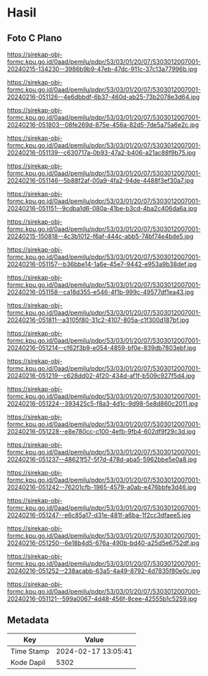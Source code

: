# Hasil

## Foto C Plano

https://sirekap-obj-formc.kpu.go.id/0aad/pemilu/pdpr/53/03/01/20/07/5303012007001-20240215-134230--3986b9b9-47eb-47dc-911c-37c13a77996b.jpg

https://sirekap-obj-formc.kpu.go.id/0aad/pemilu/pdpr/53/03/01/20/07/5303012007001-20240216-051126--4e6dbbdf-6b37-460d-ab25-73b2078e3d64.jpg

https://sirekap-obj-formc.kpu.go.id/0aad/pemilu/pdpr/53/03/01/20/07/5303012007001-20240216-051803--08fe269d-875e-456a-82d5-7de5a75a6e2c.jpg

https://sirekap-obj-formc.kpu.go.id/0aad/pemilu/pdpr/53/03/01/20/07/5303012007001-20240216-051139--c630717a-0b93-47a2-b406-a21ac88f9b75.jpg

https://sirekap-obj-formc.kpu.go.id/0aad/pemilu/pdpr/53/03/01/20/07/5303012007001-20240216-051146--5b88f2af-00a9-4fa2-94de-4488f3ef30a7.jpg

https://sirekap-obj-formc.kpu.go.id/0aad/pemilu/pdpr/53/03/01/20/07/5303012007001-20240216-051151--9cdba1d6-080a-41be-b3cd-4ba2c406da6a.jpg

https://sirekap-obj-formc.kpu.go.id/0aad/pemilu/pdpr/53/03/01/20/07/5303012007001-20240215-150818--4c3b1012-f6af-444c-abb5-74bf74e4bde5.jpg

https://sirekap-obj-formc.kpu.go.id/0aad/pemilu/pdpr/53/03/01/20/07/5303012007001-20240216-051157--b36bbe14-1a6e-45e7-9442-e953a9b38def.jpg

https://sirekap-obj-formc.kpu.go.id/0aad/pemilu/pdpr/53/03/01/20/07/5303012007001-20240216-051158--ca18d355-e546-4f1b-999c-49577df1ea43.jpg

https://sirekap-obj-formc.kpu.go.id/0aad/pemilu/pdpr/53/03/01/20/07/5303012007001-20240216-051811--a3105f80-31c2-4107-805a-c1f300d187bf.jpg

https://sirekap-obj-formc.kpu.go.id/0aad/pemilu/pdpr/53/03/01/20/07/5303012007001-20240216-051214--cf62f3b9-e054-4859-bf0e-839db7803ebf.jpg

https://sirekap-obj-formc.kpu.go.id/0aad/pemilu/pdpr/53/03/01/20/07/5303012007001-20240216-051219--c628dd02-4f20-434d-af1f-b509c927f5d4.jpg

https://sirekap-obj-formc.kpu.go.id/0aad/pemilu/pdpr/53/03/01/20/07/5303012007001-20240216-051224--393425c5-f8a3-4d1c-9d98-5e8d860c2011.jpg

https://sirekap-obj-formc.kpu.go.id/0aad/pemilu/pdpr/53/03/01/20/07/5303012007001-20240216-051228--e8e780cc-c100-4efb-9fb4-602df9f29c3d.jpg

https://sirekap-obj-formc.kpu.go.id/0aad/pemilu/pdpr/53/03/01/20/07/5303012007001-20240216-051237--48621f57-5f7d-478d-aba5-5962bbe5e0a8.jpg

https://sirekap-obj-formc.kpu.go.id/0aad/pemilu/pdpr/53/03/01/20/07/5303012007001-20240216-051242--76201cfb-1965-4579-a0ab-e476bbfe3d46.jpg

https://sirekap-obj-formc.kpu.go.id/0aad/pemilu/pdpr/53/03/01/20/07/5303012007001-20240216-051247--e6c85a17-d31e-481f-a6ba-1f2cc3dfaee5.jpg

https://sirekap-obj-formc.kpu.go.id/0aad/pemilu/pdpr/53/03/01/20/07/5303012007001-20240216-051250--6e18b4d5-676a-490b-bd40-a25d5e6752df.jpg

https://sirekap-obj-formc.kpu.go.id/0aad/pemilu/pdpr/53/03/01/20/07/5303012007001-20240216-051252--238acabb-63a5-4a49-8792-4d7835f80e0c.jpg

https://sirekap-obj-formc.kpu.go.id/0aad/pemilu/pdpr/53/03/01/20/07/5303012007001-20240216-051121--599a0067-4d48-456f-8cee-42555b1c5259.jpg


## Metadata

| Key        | Value               |
| ---------- | ------------------- |
| Time Stamp | 2024-02-17 13:05:41 |
| Kode Dapil | 5302                |



